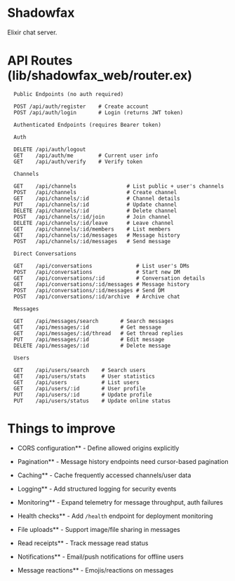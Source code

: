 # Shadowfax

Elixir chat server.

# API Routes (lib/shadowfax_web/router.ex)
```
  Public Endpoints (no auth required)

  POST /api/auth/register    # Create account
  POST /api/auth/login       # Login (returns JWT token)

  Authenticated Endpoints (requires Bearer token)

  Auth

  DELETE /api/auth/logout
  GET    /api/auth/me        # Current user info
  GET    /api/auth/verify    # Verify token

  Channels

  GET    /api/channels                # List public + user's channels
  POST   /api/channels                # Create channel
  GET    /api/channels/:id            # Channel details
  PUT    /api/channels/:id            # Update channel
  DELETE /api/channels/:id            # Delete channel
  POST   /api/channels/:id/join       # Join channel
  DELETE /api/channels/:id/leave      # Leave channel
  GET    /api/channels/:id/members    # List members
  GET    /api/channels/:id/messages   # Message history
  POST   /api/channels/:id/messages   # Send message

  Direct Conversations

  GET    /api/conversations              # List user's DMs
  POST   /api/conversations              # Start new DM
  GET    /api/conversations/:id          # Conversation details
  GET    /api/conversations/:id/messages # Message history
  POST   /api/conversations/:id/messages # Send DM
  POST   /api/conversations/:id/archive  # Archive chat

  Messages

  GET    /api/messages/search       # Search messages
  GET    /api/messages/:id          # Get message
  GET    /api/messages/:id/thread   # Get thread replies
  PUT    /api/messages/:id          # Edit message
  DELETE /api/messages/:id          # Delete message

  Users

  GET    /api/users/search    # Search users
  GET    /api/users/stats     # User statistics
  GET    /api/users           # List users
  GET    /api/users/:id       # User profile
  PUT    /api/users/:id       # Update profile
  PUT    /api/users/status    # Update online status
```

# Things to improve
- CORS configuration** - Define allowed origins explicitly

- Pagination** - Message history endpoints need cursor-based pagination
- Caching** - Cache frequently accessed channels/user data

- Logging** - Add structured logging for security events
- Monitoring** - Expand telemetry for message throughput, auth failures
- Health checks** - Add `/health` endpoint for deployment monitoring

- File uploads** - Support image/file sharing in messages
- Read receipts** - Track message read status
- Notifications** - Email/push notifications for offline users
- Message reactions** - Emojis/reactions on messages
